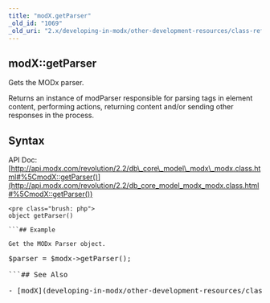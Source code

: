 ```yaml
---
title: "modX.getParser"
_old_id: "1069"
_old_uri: "2.x/developing-in-modx/other-development-resources/class-reference/modx/modx.getparser"
---
```


## modX::getParser

Gets the MODx parser.

Returns an instance of modParser responsible for parsing tags in element content, performing actions, returning content and/or sending other responses in the process.

## Syntax

API Doc: [http://api.modx.com/revolution/2.2/db\_core\_model\_modx\_modx.class.html#%5CmodX::getParser()](http://api.modx.com/revolution/2.2/db_core_model_modx_modx.class.html#%5CmodX::getParser())

```
<pre class="brush: php">
object getParser()

```## Example

Get the MODx Parser object.

```
<pre class="brush: php">
$parser = $modx->getParser();

```## See Also

- [modX](developing-in-modx/other-development-resources/class-reference/modx "modX")